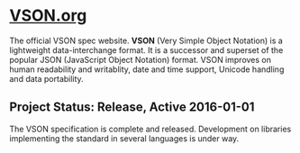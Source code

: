 # [VSON.org](http://VSON.org)

The official VSON spec website. **VSON** (Very Simple Object Notation) is a lightweight data-interchange format. It is a successor and superset of the popular JSON (JavaScript Object Notation) format. VSON improves on human readability and writablity, date and time support, Unicode handling and data portability.

## Project Status: Release, Active 2016-01-01
The VSON specification is complete and released.  Development on libraries implementing the standard in several languages is under way.